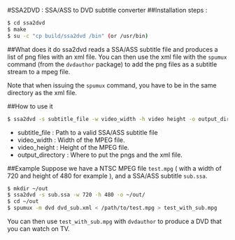 #SSA2DVD : SSA/ASS to DVD subtitle converter
##Installation
steps :

```bash
$ cd ssa2dvd
$ make
$ su -c "cp build/ssa2dvd /bin" (or /usr/bin)
```

##What does it do
ssa2dvd reads a SSA/ASS subtitle file and produces a list of png files with an xml file. You can then use the xml file with the `spumux` command  (from the `dvdauthor` package) to add the png files as a subtitle stream to a mpeg file.

Note that when issuing the `spumux` command, you have to be in the same directory as the xml file.

##How to use it
```bash
$ ssa2dvd -s subtitle_file -w video_width -h video height -o output_directory
```

* subtitle_file : Path to a valid SSA/ASS subtitle file
* video_width : Width of the MPEG file.
* video_height : Height of the MPEG file.
* output_directory : Where to put the pngs and the xml file.

##Example
Suppose we have a NTSC MPEG file `test.mpg` ( with a width of 720 and height of 480 for example ), and a SSA/ASS subtitle `sub.ssa`.

```bash
$ mkdir ~/out
$ ssa2dvd -s sub.ssa -w 720 -h 480 -o ~/out/
$ cd ~/out
$ spumux -m dvd dvd_sub.xml < /path/to/test.mpg > test_with_sub.mpg
```

You can then use `test_with_sub.mpg` with `dvdauthor` to produce a DVD that you can watch on TV.



